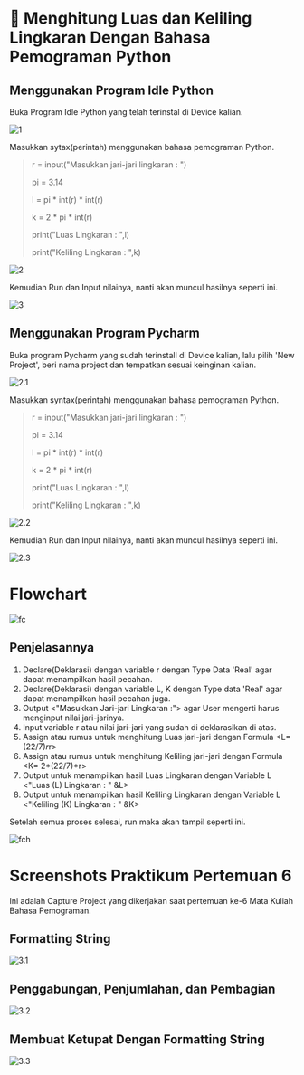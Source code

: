 # 🧩 Menghitung Luas dan Keliling Lingkaran Dengan Bahasa Pemograman Python

## Menggunakan Program Idle Python
Buka Program Idle Python yang telah terinstal di Device kalian.

![1](gambar/6.png)

Masukkan sytax(perintah) menggunakan bahasa pemograman Python.

> r = input("Masukkan jari-jari lingkaran : ")
> 
> pi = 3.14
> 
> l = pi * int(r) * int(r)
> 
> k = 2 * pi * int(r)
> 
> print("Luas Lingkaran     : ",l)
> 
> print("Keliling Lingkaran : ",k)

![2](gambar/4.png)

Kemudian Run dan Input nilainya, nanti akan muncul hasilnya seperti ini. 

![3](gambar/5.png)

## Menggunakan Program Pycharm
Buka program Pycharm yang sudah terinstall di Device kalian,
lalu pilih 'New Project', beri nama project dan tempatkan sesuai keinginan kalian.

![2.1](gambar/1.png)

Masukkan syntax(perintah) menggunakan bahasa pemograman Python.

> r = input("Masukkan jari-jari lingkaran : ")
> 
> pi = 3.14
> 
> l = pi * int(r) * int(r)
> 
> k = 2 * pi * int(r)
> 
> print("Luas Lingkaran     : ",l)
> 
> print("Keliling Lingkaran : ",k)

![2.2](gambar/2.png)

Kemudian Run dan Input nilainya, nanti akan muncul hasilnya seperti ini.

![2.3](gambar/3.png)

# Flowchart

![fc](gambar/fch.png)

## Penjelasannya

1. Declare(Deklarasi) dengan variable r dengan Type Data 'Real' agar dapat menampilkan hasil pecahan.
2. Declare(Deklarasi) dengan variable L, K dengan Type data 'Real' agar dapat menampilkan hasil pecahan juga.
3. Output <"Masukkan Jari-jari Lingkaran :"> agar User mengerti harus menginput nilai jari-jarinya. 
4. Input variable r atau nilai jari-jari yang sudah di deklarasikan di atas.
5. Assign atau rumus untuk menghitung Luas jari-jari dengan Formula <L= (22/7)*r*r>
6. Assign atau rumus untuk menghitung Keliling jari-jari dengan Formula <K= 2*(22/7)*r>
7. Output untuk menampilkan hasil Luas Lingkaran dengan Variable L <"Luas (L) Lingkaran : " &L>
8. Output untuk menampilkan hasil Keliling Lingkaran dengan Variable L <"Keliling (K) Lingkaran : " &K>

Setelah semua proses selesai, run maka akan tampil seperti ini.

![fch](gambar/fchrun.png)

# Screenshots Praktikum Pertemuan 6
Ini adalah Capture Project yang dikerjakan saat pertemuan ke-6 Mata Kuliah Bahasa Pemograman.

## Formatting String

![3.1](gambar/7.png)

## Penggabungan, Penjumlahan, dan Pembagian

![3.2](gambar/8.png)

## Membuat Ketupat Dengan Formatting String

![3.3](gambar/9.png)





